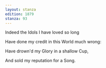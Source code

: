 ```yaml
---
layout: stanza
edition: 1879
stanza: 93
---
```


Indeed the Idols I have loved so long

Have done my credit in this World much wrong:

Have drown'd my Glory in a shallow Cup,

And sold my reputation for a Song.